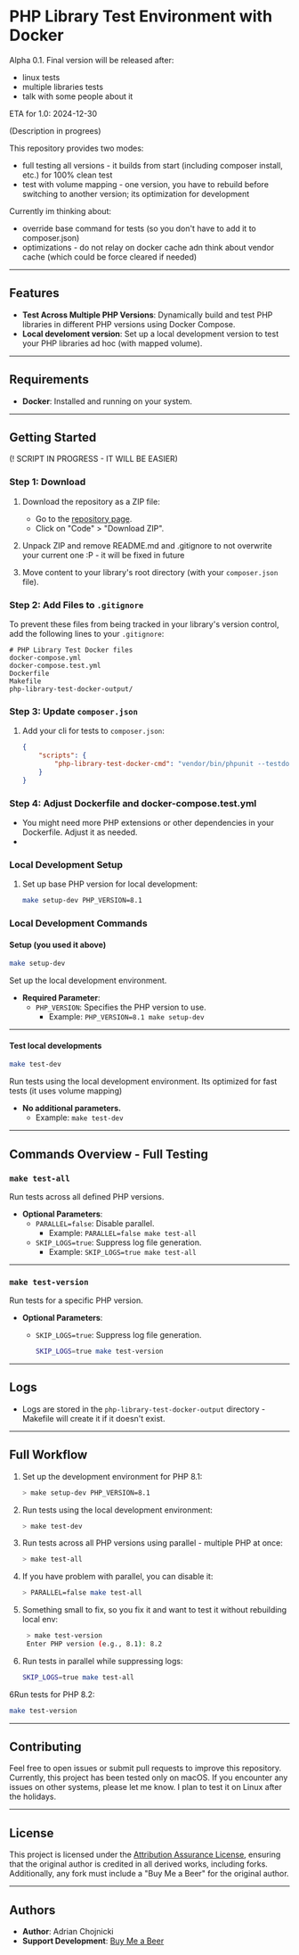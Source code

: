 # PHP Library Test Environment with Docker

Alpha 0.1. Final version will be released after:
- linux tests
- multiple libraries tests
- talk with some people about it 

ETA for 1.0: 2024-12-30

(Description in progrees)

This repository provides two modes:
- full testing all versions - it builds from start (including composer install, etc.) for 100% clean test
- test with volume mapping - one version, you have to rebuild before switching to another version; its optimization for development

Currently im thinking about:
- override base command for tests (so you don't have to add it to composer.json)
- optimizations - do not relay on docker cache adn think about vendor cache (which could be force cleared if needed)

---

## Features

- **Test Across Multiple PHP Versions**: Dynamically build and test PHP libraries in different PHP versions using Docker Compose.
- **Local develoment version**: Set up a local development version to test your PHP libraries ad hoc (with mapped volume).

---

## Requirements

- **Docker**: Installed and running on your system.

---

## Getting Started

(! SCRIPT IN PROGRESS - IT WILL BE EASIER)

### Step 1: Download


1. Download the repository as a ZIP file:
    - Go to the [repository page](https://github.com/choinek/php-library-test-docker).
    - Click on "Code" > "Download ZIP".

2. Unpack ZIP and remove README.md and .gitignore to not overwrite your current one :P - it will be fixed in future

3. Move content to your library's root directory (with your `composer.json` file).

### Step 2: Add Files to `.gitignore`

To prevent these files from being tracked in your library's version control, add the following lines to your `.gitignore`:

```
# PHP Library Test Docker files
docker-compose.yml
docker-compose.test.yml
Dockerfile
Makefile
php-library-test-docker-output/
```

### Step 3: Update `composer.json`

1. Add your cli for tests to `composer.json`:
    ```json
    {
        "scripts": {
            "php-library-test-docker-cmd": "vendor/bin/phpunit --testdox"
        }
    }
    ```

### Step 4: Adjust Dockerfile and docker-compose.test.yml

- You might need more PHP extensions or other dependencies in your Dockerfile. Adjust it as needed.
- 


### Local Development Setup

1. Set up base PHP version for local development:
   ```bash
   make setup-dev PHP_VERSION=8.1
   ```

### Local Development Commands

#### Setup (you used it above)
```bash
make setup-dev
```

Set up the local development environment.

- **Required Parameter**:
    - `PHP_VERSION`: Specifies the PHP version to use.
        - Example: `PHP_VERSION=8.1 make setup-dev`

---
#### Test local developments
```bash
make test-dev
```
Run tests using the local development environment.
Its optimized for fast tests (it uses volume mapping)

- **No additional parameters.**
    - Example: `make test-dev`

---

## Commands Overview - Full Testing

### `make test-all`
Run tests across all defined PHP versions.

- **Optional Parameters**:
    - `PARALLEL=false`: Disable parallel.
        - Example: `PARALLEL=false make test-all`
    - `SKIP_LOGS=true`: Suppress log file generation.
        - Example: `SKIP_LOGS=true make test-all`

---

### `make test-version`
Run tests for a specific PHP version.

- **Optional Parameters**:
    - `SKIP_LOGS=true`: Suppress log file generation.

      ```bash
      SKIP_LOGS=true make test-version
      ```
---

## Logs

- Logs are stored in the `php-library-test-docker-output` directory - Makefile will create it if it doesn't exist.

---

## Full Workflow

1. Set up the development environment for PHP 8.1:
   ```bash
   > make setup-dev PHP_VERSION=8.1
   ```

2. Run tests using the local development environment:
   ```bash
   > make test-dev
   ```

3. Run tests across all PHP versions using parallel - multiple PHP at once:
   ```bash
   > make test-all
   ```

4. If you have problem with parallel, you can disable it:
   ```bash
   > PARALLEL=false make test-all
   ```

4. Something small to fix, so you fix it and want to test it without rebuilding local env:
   ```bash
    > make test-version
    Enter PHP version (e.g., 8.1): 8.2
   ```

5. Run tests in parallel while suppressing logs:
   ```bash
   SKIP_LOGS=true make test-all
   ```

6Run tests for PHP 8.2:
   ```bash
   make test-version
   ```

---

## Contributing

Feel free to open issues or submit pull requests to improve this repository.
Currently, this project has been tested only on macOS. If you encounter any issues on other systems, please let me know.
I plan to test it on Linux after the holidays.

---

## License

This project is licensed under the [Attribution Assurance License](https://opensource.org/licenses/AAL), ensuring that the original author is credited in all derived works, including forks. 
Additionally, any fork must include a "Buy Me a Beer" for the original author.

---

## Authors

- **Author**: Adrian Chojnicki
- **Support Development**: [Buy Me a Beer](https://beer.chojnicki.pl)
